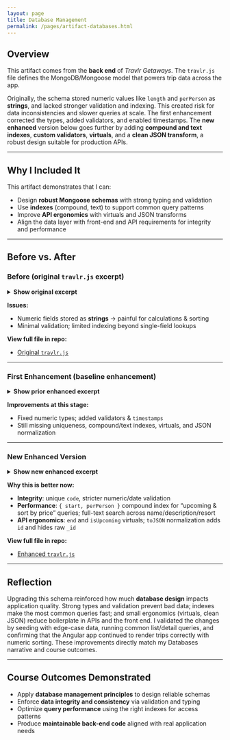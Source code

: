 ```yaml
---
layout: page
title: Database Management
permalink: /pages/artifact-databases.html
---
```


## Overview

This artifact comes from the **back end** of *Travlr Getaways*. The `travlr.js` file defines the MongoDB/Mongoose model that powers trip data across the app.

Originally, the schema stored numeric values like `length` and `perPerson` as **strings**, and lacked stronger validation and indexing. This created risk for data inconsistencies and slower queries at scale. The first enhancement corrected the types, added validators, and enabled timestamps. The **new enhanced** version below goes further by adding **compound and text indexes**, **custom validators**, **virtuals**, and a **clean JSON transform**, a robust design suitable for production APIs.  


---

## Why I Included It

This artifact demonstrates that I can:
- Design **robust Mongoose schemas** with strong typing and validation
- Use **indexes** (compound, text) to support common query patterns
- Improve **API ergonomics** with virtuals and JSON transforms
- Align the data layer with front-end and API requirements for integrity and performance

---

## Before vs. After

### Before (original `travlr.js` excerpt)

<details>
  <summary><strong>Show original excerpt</strong></summary>

{% highlight javascript %}
const mongoose = require('mongoose');

// ====== Schema Definition ======
// Defines the shape of a Trip document in MongoDB
const tripSchema = new mongoose.Schema({
  code: { type: String, required: true, index: true },
  name: { type: String, required: true, index: true },
  length: { type: String, required: true },      // string (inefficient)
  start: { type: Date, required: true },
  resort: { type: String, required: true },
  perPerson: { type: String, required: true },   // string (inefficient)
  image: { type: String, required: true },
  description: { type: String, required: true }
});

const Trip = mongoose.model('trips', tripSchema);
module.exports = Trip;
{% endhighlight %}

</details>

**Issues:**  
- Numeric fields stored as **strings** → painful for calculations & sorting  
- Minimal validation; limited indexing beyond single-field lookups  

**View full file in repo:**  
- [Original `travlr.js`](https://github.com/JohnM97/CS499-ePortfolio/blob/main/artifacts/databases/original/travlr.js)

---

### First Enhancement (baseline enhancement)

<details>
  <summary><strong>Show prior enhanced excerpt</strong></summary>

{% highlight javascript %}
const tripSchema = new mongoose.Schema({
  code: { type: String, required: [true, 'Trip code is required'], index: true, trim: true },
  name: { type: String, required: [true, 'Trip name is required'], index: true, trim: true },
  length: { type: Number, required: [true, 'Trip length is required'], min: [1, 'Trip length must be at least 1 day'] },
  start: { type: Date, required: [true, 'Start date is required'] },
  resort: { type: String, required: [true, 'Resort name is required'], trim: true },
  perPerson: { type: Number, required: [true, 'Price per person is required'], min: [0, 'Price must be a positive number'] },
  image: { type: String, required: [true, 'Image path is required'], trim: true, default: 'default-trip.jpg' },
  description: { type: String, required: [true, 'Trip description is required'], trim: true }
}, { timestamps: true });
{% endhighlight %}

</details>

**Improvements at this stage:**  
- Fixed numeric types; added validators & `timestamps`  
- Still missing uniqueness, compound/text indexes, virtuals, and JSON normalization

---

### New Enhanced Version

<details>
  <summary><strong>Show new enhanced excerpt</strong></summary>

{% highlight javascript %}
// Uniqueness, compound & text indexes, custom validators, virtuals & JSON transform
tripSchema.index({ start: 1, perPerson: 1 });
tripSchema.index({ name: 'text', description: 'text', resort: 'text' });

tripSchema.virtual('end').get(function () {
  if (!this.start || !this.length) return undefined;
  const end = new Date(this.start);
  end.setDate(end.getDate() + Number(this.length));
  return end;
});

tripSchema.virtual('isUpcoming').get(function () {
  return this.start && this.start.getTime() > Date.now();
});

const Trip = mongoose.model('trips', tripSchema);
module.exports = Trip;
{% endhighlight %}

</details>

**Why this is better now:**  
- **Integrity**: unique `code`, stricter numeric/date validation  
- **Performance**: `{ start, perPerson }` compound index for “upcoming & sort by price” queries; full-text search across name/description/resort  
- **API ergonomics**: `end` and `isUpcoming` virtuals; `toJSON` normalization adds `id` and hides raw `_id`

**View full file in repo:**  
- [Enhanced `travlr.js`](https://github.com/JohnM97/CS499-ePortfolio/blob/main/artifacts/databases/enhanced/travlr.js)

---

## Reflection

Upgrading this schema reinforced how much **database design** impacts application quality. Strong types and validation prevent bad data; indexes make the most common queries fast; and small ergonomics (virtuals, clean JSON) reduce boilerplate in APIs and the front end. I validated the changes by seeding with edge-case data, running common list/detail queries, and confirming that the Angular app continued to render trips correctly with numeric sorting. These improvements directly match my Databases narrative and course outcomes.

---

## Course Outcomes Demonstrated

- Apply **database management principles** to design reliable schemas  
- Enforce **data integrity and consistency** via validation and typing  
- Optimize **query performance** using the right indexes for access patterns  
- Produce **maintainable back-end code** aligned with real application needs
